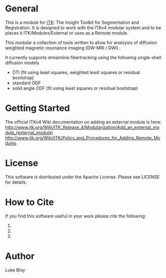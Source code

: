 General
=======

This is a module for [ITK](http://itk.org): The Insight Toolkit for Segmentation and
Registration. It is designed to work with the ITKv4
modular system and  to be places it ITK/Modules/External or uses as a
Remote module.

This modular a collection of tools written to allow for analsysis of diffusion weighted
magnetic resonance imaging (DW-MRI / DWI).

It currently supports streamline fibertracking using the following single-shell diffusion models
* DTI (fit using least squares, weighted least squares or residual bootstrap)
* standard ODF
* solid angle ODF (fit using least squares or residual bootstrap)

Getting Started
===============

The official ITKv4 Wiki documentation on adding an external module is here:
http://www.itk.org/Wiki/ITK_Release_4/Modularization/Add_an_external_module_(external_module)
http://www.itk.org/Wiki/ITK/Policy_and_Procedures_for_Adding_Remote_Modules

License
=======

This software is distributed under the Apache License. Please see
LICENSE for details.

How to Cite
===========

If you find this software useful in your work please cite the following:

1)
2)
3)

Author
======

Luke Bloy
